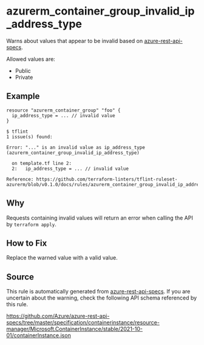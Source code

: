 <!--- This file generated by `tools/apispec-rule-gen/main.go`. DO NOT EDIT --->

# azurerm_container_group_invalid_ip_address_type

Warns about values that appear to be invalid based on [azure-rest-api-specs](https://github.com/Azure/azure-rest-api-specs).

Allowed values are:
- Public
- Private

## Example

```hcl
resource "azurerm_container_group" "foo" {
  ip_address_type = ... // invalid value
}
```

```
$ tflint
1 issue(s) found:

Error: "..." is an invalid value as ip_address_type (azurerm_container_group_invalid_ip_address_type)

  on template.tf line 2:
  2:   ip_address_type = ... // invalid value

Reference: https://github.com/terraform-linters/tflint-ruleset-azurerm/blob/v0.1.0/docs/rules/azurerm_container_group_invalid_ip_address_type.md

```

## Why

Requests containing invalid values will return an error when calling the API by `terraform apply`.

## How to Fix

Replace the warned value with a valid value.

## Source

This rule is automatically generated from [azure-rest-api-specs](https://github.com/Azure/azure-rest-api-specs). If you are uncertain about the warning, check the following API schema referenced by this rule.

https://github.com/Azure/azure-rest-api-specs/tree/master/specification/containerinstance/resource-manager/Microsoft.ContainerInstance/stable/2021-10-01/containerInstance.json
